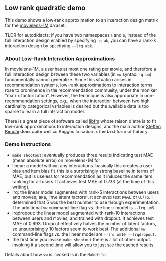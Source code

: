 Low rank quadratic demo
-------------------------------

This demo shows a low-rank approximation to an interaction design matrix
for the [movielens-1M](http://files.grouplens.org/papers/ml-10m-README.html)
dataset.

TLDR for autodidacts: if you have two namespaces `a` and `b`, instead of 
the full interaction design enabled by specifying `-q ab`, you can have a 
rank-k interaction design by specifying `--lrq abk`.

### About Low-Rank Interaction Approximations ###

In movielens-1M, a user has at most one rating per movie, and therefore
a full interaction design between these two variables (in `vw` syntax:
`-q um`) fundamentally cannot generalize.  Since this situation arises
in recommendation systems, low-rank approximations to interaction terms
rose to prominence in the recommendation community, under the moniker
"matrix factorization".  However, the technique is also appropriate
in non-recommendation settings, e.g., when the interaction between two
high cardinality categorical variables is desired but the available data
is too sparse to learn a full interaction model.

There is a great piece of software called [libfm](http://www.libfm.org/)
whose raison d'etre is to fit low-rank approximations to interaction 
designs, and the main author [Steffen Rendle](http://www.kaggle.com/users/25112/steffen-rendle) does quite well on Kaggle.  Imitation is the best form
of flattery.

### Demo Instructions ###
- `make shootout`: eventually produces three results indicating test MAE (mean absolute error) on movielens-1M for
 - linear: a model without any interactions.  basically this creates a user bias and item bias fit.  this is a surprisingly strong baseline in terms of MAE, but is useless for recommendation as it induces the same item ranking for all users.  It achieves test MAE of 0.733 (at the time of this writing).
 - lrq: the linear model augmented with rank-5 interactions between users and movies, aka, "five latent factors".  It achieves test MAE of 0.716.  I determined that 5 was the best number to use through experimentation.  The additional `vw` command-line flag vs. the linear model is `--lrq um5`.
 - lrqdropout: the linear model augmented with rank-10 interactions between users and movies, and trained with dropout.  It achieves test MAE of 0.693.  Dropout effectively halves the number of latent factors, so unsurprisingly 10 factors seem to work best.  The additional `vw` command-line flags vs. the linear model are `--lrq um10 --lrqdropout`.
- the first time you invoke `make shootout` there is a lot of other output.  invoking it a second time will allow you to just see the cached results.

Details about how `vw` is invoked is in the `Makefile`.
